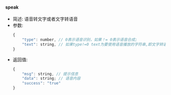 #### speak
* 简述: 语音转文字或者文字转语音
* 参数:
    ```js
    {
        "type": number, // 0表示语音识别，如果！= 0表示语音合成;
        "text": string, // 如果type!=0 text为要使用语音播放的字符串,即文字转语音;
    }
    ```
* 返回值:
    ```js
    {
        "msg": string, // 提示信息
        "data": string; // 语音内容
        "success": "true"
    }
    ```